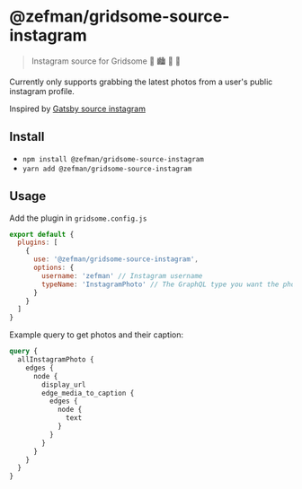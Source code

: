 # @zefman/gridsome-source-instagram

> Instagram source for Gridsome 📸 🏙 🎇 📸

Currently only supports grabbing the latest photos from a user's public instagram profile.

Inspired by [Gatsby source instagram](https://github.com/oorestisime/gatsby-source-instagram)

## Install
- `npm install @zefman/gridsome-source-instagram`
- `yarn add @zefman/gridsome-source-instagram`

## Usage

Add the plugin in `gridsome.config.js`

```js
export default {
  plugins: [
    {
      use: '@zefman/gridsome-source-instagram',
      options: {
        username: 'zefman' // Instagram username
        typeName: 'InstagramPhoto' // The GraphQL type you want the photos to be added under. Defaults to InstagramPhoto
      }
    }
  ]
}
```

Example query to get photos and their caption:

```graphql
query {
  allInstagramPhoto {
    edges {
      node {
        display_url
        edge_media_to_caption {
          edges {
            node {
              text
            }
          }
        }
      }
    }
  }
}
```
